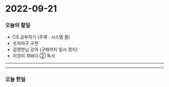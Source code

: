 2022-09-21
==========

### 오늘의 할일
* CS 공부하기 (주제 : 시스템 콜)
* 숫자야구 구현
* 김영한님 강의 (구매까지 일시 정지)
* 이것이 자바다 ② 독서

<hr/>
<hr/>

### 오늘 한일